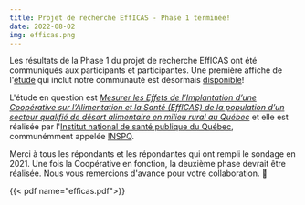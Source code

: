 ```yaml
---
title: Projet de recherche EffICAS - Phase 1 terminée!
date: 2022-08-02
img: efficas.png
---
```


Les résultats de la Phase 1 du projet de recherche EffICAS ont été communiqués aux participants et participantes. Une première affiche de l'[étude](https://www.acadiate.com//ee/jasp-communicationsaffichees/Lobby?view=std&showcase=882949696) qui inclut notre communauté est désormais [disponible](https://www.acadiate.com//ee/jasp-communicationsaffichees/Lobby?view=std&showcase=882949696)!

L'étude en question est *[Mesurer les Effets de l’Implantation d’une Coopérative sur l’Alimentation et la Santé (EffICAS) de la population d’un secteur qualifié de désert alimentaire en milieu rural au Québec](https://www.inspq.qc.ca/efficas)* et elle est réalisée par l'[Institut national de
santé publique du Québec](https://www.inspq.qc.ca/efficas), communémment appelée [INSPQ](https://www.inspq.qc.ca/efficas).

Merci à tous les répondants et les répondantes qui ont rempli le sondage en 2021. Une fois la Coopérative en fonction, la deuxième phase devrait être réalisée. Nous vous remercions d'avance pour votre collaboration. 🤗

{{< pdf name="efficas.pdf">}}
